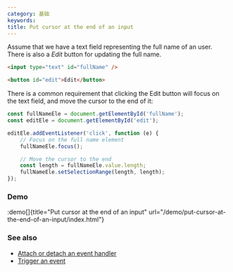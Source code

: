 ```yaml
---
category: 基础
keywords:
title: Put cursor at the end of an input
---
```


Assume that we have a text field representing the full name of an user. There is also a _Edit_ button for updating the full name.

```html
<input type="text" id="fullName" />

<button id="edit">Edit</button>
```

There is a common requirement that clicking the Edit button will focus on the text field, and move the cursor to the end of it:

```js
const fullNameEle = document.getElementById('fullName');
const editEle = document.getElementById('edit');

editEle.addEventListener('click', function (e) {
    // Focus on the full name element
    fullNameEle.focus();

    // Move the cursor to the end
    const length = fullNameEle.value.length;
    fullNameEle.setSelectionRange(length, length);
});
```

### Demo

:demo[]{title="Put cursor at the end of an input" url="/demo/put-cursor-at-the-end-of-an-input/index.html"}

### See also

-   [Attach or detach an event handler](/attach-or-detach-an-event-handler)
-   [Trigger an event](/trigger-an-event)
